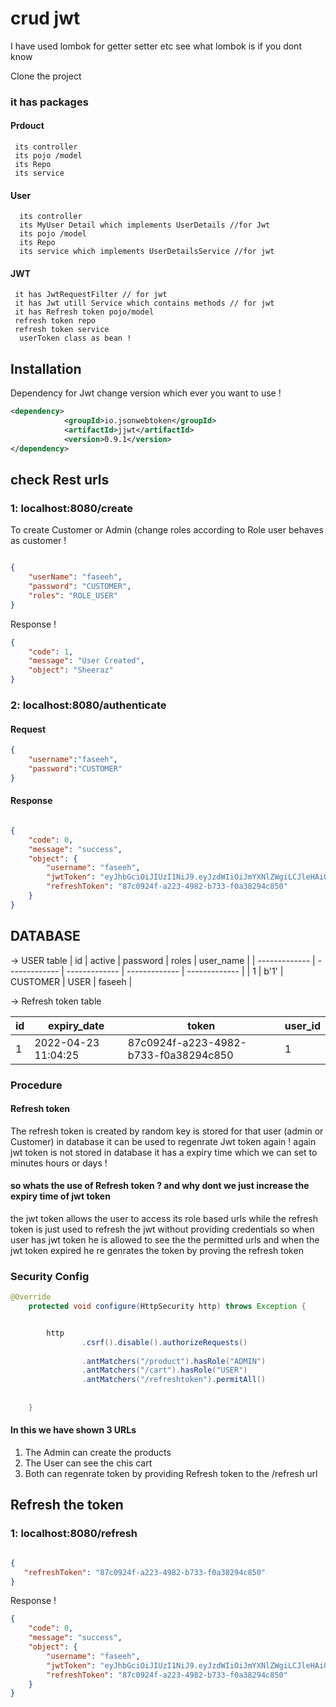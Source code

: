 # crud jwt 

I have used lombok for getter setter etc see what lombok is if you dont know

Clone the project 
### it has packages 
#### Prdouct

     its controller 
     its pojo /model
     its Repo 
     its service
     
#### User
	  its controller 
	  its MyUser Detail which implements UserDetails //for Jwt 
	  its pojo /model
	  its Repo 
	  its service which implements UserDetailsService //for jwt
     
#### JWT
	 it has JwtRequestFilter // for jwt 
	 it has Jwt utill Service which contains methods // for jwt
	 it has Refresh token pojo/model
	 refresh token repo 
	 refresh token service 
	  userToken class as bean !
     


## Installation


Dependency for Jwt change version which ever you want to use !
```XML
<dependency>
			<groupId>io.jsonwebtoken</groupId>
			<artifactId>jjwt</artifactId>
			<version>0.9.1</version>
</dependency>
```

## check Rest urls
### 1: localhost:8080/create
To create Customer or Admin (change roles according to Role user behaves as customer !
```JSON

{
    "userName": "faseeh",
    "password": "CUSTOMER",
    "roles": "ROLE_USER"
}
```
Response !

```JSON
{
    "code": 1,
    "message": "User Created",
    "object": "Sheeraz"
}
```
### 2: localhost:8080/authenticate

#### Request
```JSON
{
    "username":"faseeh",
    "password":"CUSTOMER"
}
```
#### Response
```JSON

{
    "code": 0,
    "message": "success",
    "object": {
        "username": "faseeh",
        "jwtToken": "eyJhbGciOiJIUzI1NiJ9.eyJzdWIiOiJmYXNlZWgiLCJleHAiOjE2NDg0NTkwOTgsImlhdCI6MTY0ODQ1ODE5OH0.L0B1l8ObaNIAKdCwvwerrvz1QECircja4WC9ovypu30",
        "refreshToken": "87c0924f-a223-4982-b733-f0a38294c850"
    }
}
```


## DATABASE 

-> USER table
| id  | active | password  | roles | user_name |
| ------------- | ------------- | ------------- | ------------- | ------------- |
| 1  | b'1'  | CUSTOMER  | USER  | faseeh  |

-> Refresh token table

| id  | expiry_date | token  | user_id |
| ------------- | ------------- | ------------- | ------------- | 
| 1  | 2022-04-23 11:04:25  | 87c0924f-a223-4982-b733-f0a38294c850  | 1  |


### Procedure

#### Refresh token 
 The refresh token is created by random key is stored  for that user (admin or Customer) in database 
it can be used to regenrate Jwt token again !
again jwt token is not stored in database it has a expiry time which we can set to minutes hours or days !

#### so whats the use of Refresh token ? and why dont we just increase the expiry time of jwt token
the jwt token allows the user to access its role based urls while the refresh token is just used to refresh the jwt without providing credentials 
so when user has jwt token he is allowed to see the the permitted urls and when the jwt token expired he re genrates the token by proving the refresh token 


### Security Config


```Java
@Override
    protected void configure(HttpSecurity http) throws Exception {


        http
                .csrf().disable().authorizeRequests()
            
                .antMatchers("/product").hasRole("ADMIN")
                .antMatchers("/cart").hasRole("USER")
                .antMatchers("/refreshtoken").permitAll()
                 
             
    }
```
#### In this we have shown 3 URLs
1. The Admin can create the products 
2. The User can see the chis cart 
3. Both can regenrate token by providing Refresh token to the /refresh url 


## Refresh the token 
### 1: localhost:8080/refresh 
```JSON

{
   "refreshToken": "87c0924f-a223-4982-b733-f0a38294c850"
}
```
Response !

```JSON
{
    "code": 0,
    "message": "success",
    "object": {
        "username": "faseeh",
        "jwtToken": "eyJhbGciOiJIUzI1NiJ9.eyJzdWIiOiJmYXNlZWgiLCJleHAiOjE2NDg0NTkwOTgsImlhdCI6MTY0ODQ1ODE5OH0.L0B1l8ObaNIAKdCwvwerrvz1QECircja4WC9ovypu30",
        "refreshToken": "87c0924f-a223-4982-b733-f0a38294c850"
    }
}
```
